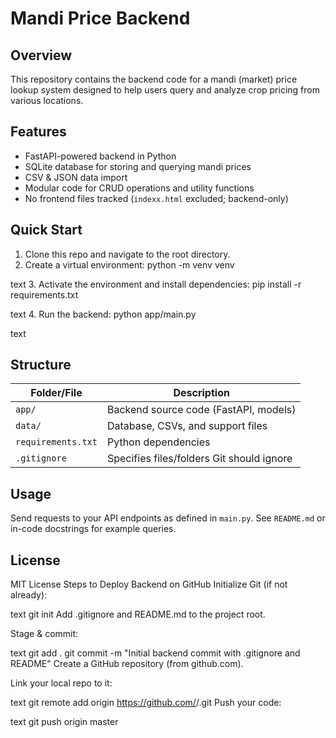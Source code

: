 # Mandi Price Backend

## Overview
This repository contains the backend code for a mandi (market) price lookup system designed to help users query and analyze crop pricing from various locations.

## Features
- FastAPI-powered backend in Python
- SQLite database for storing and querying mandi prices
- CSV & JSON data import
- Modular code for CRUD operations and utility functions
- No frontend files tracked (`indexx.html` excluded; backend-only)

## Quick Start
1. Clone this repo and navigate to the root directory.
2. Create a virtual environment:
python -m venv venv

text
3. Activate the environment and install dependencies:
pip install -r requirements.txt

text
4. Run the backend:
python app/main.py

text

## Structure

| Folder/File         | Description                              |
|---------------------|------------------------------------------|
| `app/`              | Backend source code (FastAPI, models)    |
| `data/`             | Database, CSVs, and support files        |
| `requirements.txt`  | Python dependencies                      |
| `.gitignore`        | Specifies files/folders Git should ignore|

## Usage
Send requests to your API endpoints as defined in `main.py`. See `README.md` or in-code docstrings for example queries.

## License
MIT License
Steps to Deploy Backend on GitHub
Initialize Git (if not already):

text
git init
Add .gitignore and README.md to the project root.

Stage & commit:

text
git add .
git commit -m "Initial backend commit with .gitignore and README"
Create a GitHub repository (from github.com).

Link your local repo to it:

text
git remote add origin https://github.com/<your-username>/<repo-name>.git
Push your code:

text
git push origin master
